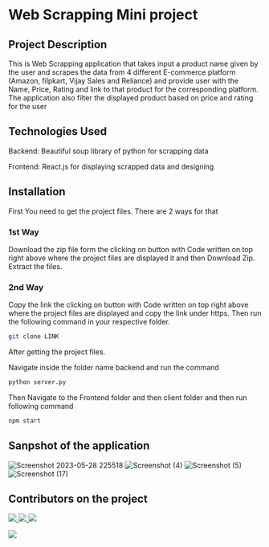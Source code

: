 # Web Scrapping Mini project

## Project Description
This is Web Scrapping application that takes input a product name given by the user and scrapes the data from 4 different E-commerce platform (Amazon, filpkart, Vijay Sales and Reliance) and provide user with the Name, Price, Rating and link to that product for the corresponding platform. The application also filter the displayed product based on price and rating for the user

## Technologies Used
Backend: Beautiful soup library of python for scrapping data

Frontend: React.js for displaying scrapped data and designing

## Installation

First You need to get the project files.
There are 2 ways for that

### 1st Way
Download the zip file form the clicking on button with Code written on top right above where the project files are displayed it and then Download Zip.
Extract the files.

### 2nd Way
Copy the link the clicking on button with Code written on top right above where the project files are displayed and copy the link under https.
Then run the following command in your respective folder.
```bash
git clone LINK
```

After getting the project files.

Navigate inside the folder name backend and run the command
```bash
python server.py
```
Then Navigate to the Frontend folder and then client folder and then run following command
```bash
npm start
```
## Sanpshot of the application
![Screenshot 2023-05-28 225518](https://github.com/Programmer-Kishan/Web-Scrapping-Mini-Project/assets/69651170/ba49e17a-df50-41d2-9006-f9e3ec7da1a3)
![Screenshot (4)](https://github.com/Programmer-Kishan/Web-Scrapping-Mini-Project/assets/69651170/9826bc01-cb86-4d74-9119-6db6575540f4)
![Screenshot (5)](https://github.com/Programmer-Kishan/Web-Scrapping-Mini-Project/assets/69651170/f1038d03-26fe-460d-b939-8e40a055c254)
![Screenshot (17)](https://github.com/Programmer-Kishan/Web-Scrapping-Mini-Project/assets/69651170/e4af851f-d9af-4244-8de4-744a84f0f95c)

## Contributors on the project
<a href="https://github.com/remarkablemark">
  <img src="https://avatars.githubusercontent.com/u/126700542??s=260&v=4">
</a>

<a href="https://github.com/remarkablemark">
  <img src="https://avatars.githubusercontent.com/u/112118180?s=260&v=4">
</a>

<a href="https://github.com/remarkablemark">
  <img src="https://avatars.githubusercontent.com/u/108786962?s=260&v=4">
</a>

[![](https://github.com/remarkablemark.png?size=50)](https://github.com/remarkablemark)
